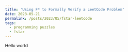 ```yaml
---
title: 'Using F* to Formally Verify a LeetCode Problem'
date: 2023-05-21
permalink: /posts/2023/05/fstar-leetcode
tags:
  - programming puzzles
  - fstar
---
```


Hello world
